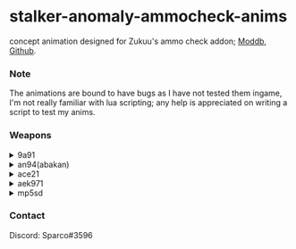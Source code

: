# stalker-anomaly-ammocheck-anims
concept animation designed for Zukuu's ammo check addon; [Moddb](https://www.moddb.com/mods/stalker-anomaly/addons/ammocheck-rc18), [Github](https://github.com/WrkX/Stalker_Ammo_Check).

### Note
The animations are bound to have bugs as I have not tested them ingame, I'm not really familiar with lua scripting; any help is appreciated on writing a script to test my anims.

### Weapons
<details>
  <summary>9a91</summary>
  
![9a91](https://media.giphy.com/media/YIhG9ynnpefa6T5bns/giphy.gif)
</details>

<details>
  <summary>an94(abakan)</summary>
  
![an94](https://media.giphy.com/media/fcPZJSg8VJz0STQ9u2/giphy.gif)
</details>

<details>
  <summary>ace21</summary>
  
![ace21](https://media.giphy.com/media/N3p4wBl7XmpopLanlm/giphy.gif)
</details>

<details>
  <summary>aek971</summary>
  
![aek971](https://media.giphy.com/media/ygplOyfwKilGnBJBhI/giphy.gif)
</details>

<details>
  <summary>mp5sd</summary>
  
![mp5sd](https://media.giphy.com/media/92MTIMIGR7h2SiAvP8/giphy.gif)
</details>

### Contact
Discord: Sparco#3596
